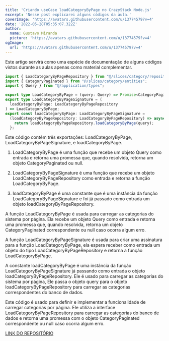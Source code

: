 ```yaml
---
title: 'Criando useCase loadCategoryByPage no CrazyStack Node.js'
excerpt: 'Nesse post explicarei alguns códigos da aula.'
coverImage: 'https://avatars.githubusercontent.com/u/13774579?v=4'
date: '2022-05-28T05:35:07.322Z'
author:
  name: Gustavo Miranda
  picture: 'https://avatars.githubusercontent.com/u/13774579?v=4'
ogImage:
  url: 'https://avatars.githubusercontent.com/u/13774579?v=4'
---
```

Este artigo servirá como uma espécie de documentação de alguns códigos vistos durante as aulas apenas como material complementar.

```typescript
import { LoadCategoryByPageRepository } from "@/slices/category/repositories";
import { CategoryPaginated } from "@/slices/category/entities";
import { Query } from "@/application/types";

export type LoadCategoryByPage = (query: Query) => Promise<CategoryPaginated | null>;
export type LoadCategoryByPageSignature = (
  loadCategoryByPage: LoadCategoryByPageRepository
) => LoadCategoryByPage;
export const loadCategoryByPage: LoadCategoryByPageSignature =
  (loadCategoryByPageRepository: LoadCategoryByPageRepository) => async (query: Query) => {
    return loadCategoryByPageRepository.loadCategoryByPage(query);
  };
``` 
Este código contém três exportações: LoadCategoryByPage, LoadCategoryByPageSignature, e loadCategoryByPage.

1. LoadCategoryByPage é uma função que recebe um objeto Query como entrada e retorna uma promessa que, quando resolvida, retorna um objeto CategoryPaginated ou null.

2. LoadCategoryByPageSignature é uma função que recebe um objeto LoadCategoryByPageRepository como entrada e retorna a função LoadCategoryByPage.

3. loadCategoryByPage é uma constante que é uma instância da função LoadCategoryByPageSignature e foi já passado como entrada um objeto loadCategoryByPageRepository.

A função LoadCategoryByPage é usada para carregar as categorias do sistema por página. Ela recebe um objeto Query como entrada e retorna uma promessa que, quando resolvida, retorna um objeto CategoryPaginated correspondente ou null caso ocorra algum erro.

A função LoadCategoryByPageSignature é usada para criar uma assinatura para a função LoadCategoryByPage, ela espera receber como entrada um objeto do tipo LoadCategoryByPageRepository e retorna a função LoadCategoryByPage.

A constante loadCategoryByPage é uma instância da função LoadCategoryByPageSignature já passando como entrada o objeto loadCategoryByPageRepository. Ele é usado para carregar as categorias do sistema por página, Ele passa o objeto query para o objeto loadCategoryByPageRepository para carregar as categorias correspondentes do banco de dados.

Este código é usado para definir e implementar a funcionalidade de carregar categorias por página. Ele utiliza a interface LoadCategoryByPageRepository para carregar as categorias do banco de dados e retorna uma promessa com o objeto CategoryPaginated correspondente ou null caso ocorra algum erro.


[LINK DO REPOSITÓRIO](https://github.com/gumiranda/CrazyStackNodeJs)